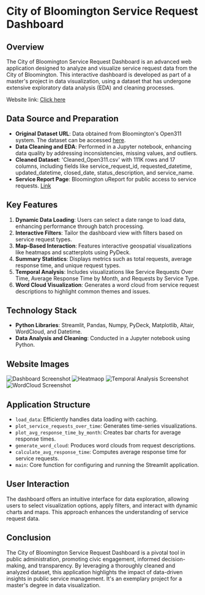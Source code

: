 # City of Bloomington Service Request Dashboard

## Overview

The City of Bloomington Service Request Dashboard is an advanced web application designed to analyze and visualize service request data from the City of Bloomington. This interactive dashboard is developed as part of a master's project in data visualization, using a dataset that has undergone extensive exploratory data analysis (EDA) and cleaning processes.

Website link: [Click here](https://dashboardofbloomington.streamlit.app/)

## Data Source and Preparation

- **Original Dataset URL**: Data obtained from Bloomington's Open311 system. The dataset can be accessed [here](https://bloomington.data.socrata.com/dataset/Open311/aw6y-t4ix).
- **Data Cleaning and EDA**: Performed in a Jupyter notebook, enhancing data quality by addressing inconsistencies, missing values, and outliers.
- **Cleaned Dataset**: 'Cleaned_Open311.csv' with 111K rows and 17 columns, including fields like service_request_id, requested_datetime, updated_datetime, closed_date, status_description, and service_name.
- **Service Report Page**: Bloomington uReport for public access to service requests. [Link](https://bloomington.in.gov/ureport/)

## Key Features

1. **Dynamic Data Loading**: Users can select a date range to load data, enhancing performance through batch processing.
2. **Interactive Filters**: Tailor the dashboard view with filters based on service request types.
3. **Map-Based Interaction**: Features interactive geospatial visualizations like heatmaps and scatterplots using PyDeck.
4. **Summary Statistics**: Displays metrics such as total requests, average response time, and unique request types.
5. **Temporal Analysis**: Includes visualizations like Service Requests Over Time, Average Response Time by Month, and Requests by Service Type.
6. **Word Cloud Visualization**: Generates a word cloud from service request descriptions to highlight common themes and issues.

## Technology Stack

- **Python Libraries**: Streamlit, Pandas, Numpy, PyDeck, Matplotlib, Altair, WordCloud, and Datetime.
- **Data Analysis and Cleaning**: Conducted in a Jupyter notebook using Python.

## Website Images
![Dashboard Screenshot](.images\initalPage.png)
![Heatmaop](.images\heatmap.png)
![Temporal Analysis Screenshot](.images\temporal.png)
![WordCloud Screenshot](.images\wordcloud.png)

## Application Structure

- `load_data`: Efficiently handles data loading with caching.
- `plot_service_requests_over_time`: Generates time-series visualizations.
- `plot_avg_response_time_by_month`: Creates bar charts for average response times.
- `generate_word_cloud`: Produces word clouds from request descriptions.
- `calculate_avg_response_time`: Computes average response time for service requests.
- `main`: Core function for configuring and running the Streamlit application.

## User Interaction

The dashboard offers an intuitive interface for data exploration, allowing users to select visualization options, apply filters, and interact with dynamic charts and maps. This approach enhances the understanding of service request data.

## Conclusion

The City of Bloomington Service Request Dashboard is a pivotal tool in public administration, promoting civic engagement, informed decision-making, and transparency. By leveraging a thoroughly cleaned and analyzed dataset, this application highlights the impact of data-driven insights in public service management. It's an exemplary project for a master's degree in data visualization.
